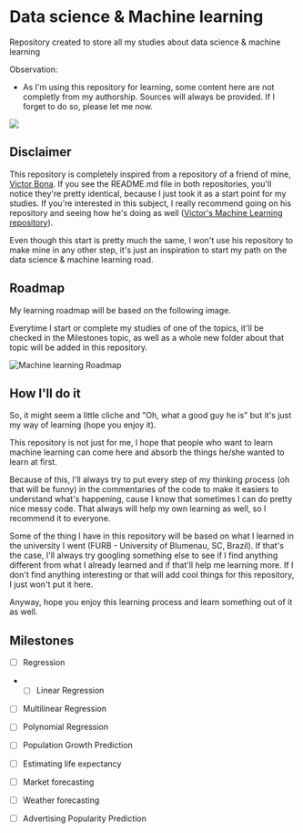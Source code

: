 # Data science &amp; Machine learning
Repository created to store all my studies about data science &amp; machine learning

Observation:
  * As I'm using this repository for learning, some content here are not completly from my authorship. Sources will always be provided. If I forget to do so, please let me now.

<img src="https://img.shields.io/github/repo-size/vitor-hugo-helmbrecht/machine_learning" style=" float:left, margin-right:10px" />

## Disclaimer
This repository is completely inspired from a repository of a friend of mine, [Victor Bona](https://github.com/vicotrbb). If you see the README.md file in both repositories, you'll notice they're pretty identical, because I just took it as a start point for my studies. If you're interested in this subject, I really recommend going on his repository and seeing how he's doing as well ([Victor's Machine Learning repository](https://github.com/vicotrbb/machine_learning)).

Even though this start is pretty much the same, I won't use his repository to make mine in any other step, it's just an inspiration to start my path on the data science &amp; machine learning road.

## Roadmap

My learning roadmap will be based on the following image.

Everytime I start or complete my studies of one of the topics, it'll be checked in the Milestones topic, as well as a whole new folder about that topic will be added in this repository.

![Machine learning Roadmap](https://miro.medium.com/max/2796/0*QYxNNYh6W9jO1b_-.png)


## How I'll do it

So, it might seem a little cliche and "Oh, what a good guy he is" but it's just my way of learning (hope you enjoy it).

This repository is not just for me, I hope that people who want to learn machine learning can come here and absorb the things he/she wanted to learn at first.

Because of this, I'll always try to put every step of my thinking process (oh that will be funny) in the commentaries of the code to make it easiers to understand what's happening, cause I know that sometimes I can do pretty nice messy code. That always will help my own learning as well, so I recommend it to everyone.

Some of the thing I have in this repository will be based on what I learned in the university I went (FURB - University of Blumenau, SC, Brazil). If that's the case, I'll always try googling something else to see if I find anything different from what I already learned and if that'll help me learning more. If I don't find anything interesting or that will add cool things for this repository, I just won't put it here.

Anyway, hope you enjoy this learning process and learn something out of it as well.

## Milestones

- [ ] Regression

 * - [ ] Linear Regression
 - [ ] Multilinear Regression
 - [ ] Polynomial Regression
 
  - [ ] Population Growth Prediction
  - [ ] Estimating life expectancy
  - [ ] Market forecasting
  - [ ] Weather forecasting
  - [ ] Advertising Popularity Prediction
